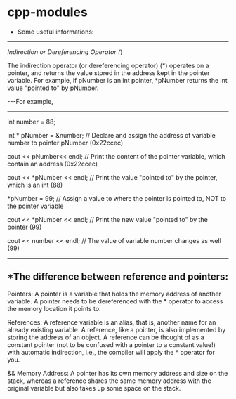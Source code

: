 # cpp-modules


+ Some useful informations:
----------------------------

*Indirection or Dereferencing Operator (*)

The indirection operator (or dereferencing operator) (*) operates on a pointer, and returns the value stored in the address kept in the pointer variable. For example, if pNumber is an int pointer, *pNumber returns the int value "pointed to" by pNumber.

---For example,

--------------------------------------------------------------------
int number = 88;

int * pNumber = &number;  // Declare and assign the address of variable number to pointer pNumber (0x22ccec)

cout << pNumber<< endl;   // Print the content of the pointer variable, which contain an address (0x22ccec)

cout << *pNumber << endl; // Print the value "pointed to" by the pointer, which is an int (88)

*pNumber = 99;            // Assign a value to where the pointer is pointed to, NOT to the pointer variable

cout << *pNumber << endl; // Print the new value "pointed to" by the pointer (99)

cout << number << endl;   // The value of variable number changes as well (99)

-----------------------------------------------------------------------

*The difference between reference and pointers:
------------------------------

Pointers: A pointer is a variable that holds the memory address of another variable. A pointer needs to be dereferenced with the * operator to access the memory location it points to. 

References: A reference variable is an alias, that is, another name for an already existing variable. A reference, like a pointer, is also implemented by storing the address of an object. 
A reference can be thought of as a constant pointer (not to be confused with a pointer to a constant value!) with automatic indirection, i.e., the compiler will apply the * operator for you. 


&& Memory Address: A pointer has its own memory address and size on the stack, whereas a reference shares the same memory address with the original variable but also takes up some space on the stack.
